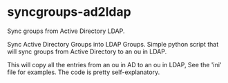 syncgroups-ad2ldap
===
Sync groups from Active Directory LDAP.

Sync Active Directory Groups into LDAP Groups. 
Simple python script that will sync groups from Active Directory to an ou in LDAP.

This will copy all the entries from an ou in AD to an ou in LDAP, See the 'ini' file
for examples. 
The code is pretty self-explanatory.
 
